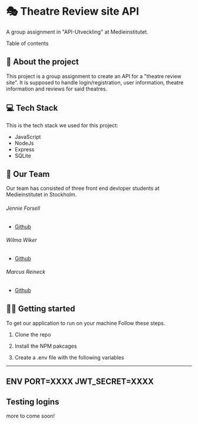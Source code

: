 # 🎭 Theatre Review site API
A group assignment in "API-Utveckling" at Medieinstitutet.

Table of contents



## 📜 About the project
This project is a group assignment to create an API for a "theatre review site". It is supposed to handle login/registration, user information, theatre information and reviews for said theatres.

## 💻 Tech Stack
This is the tech stack we used for this project:
- JavaScript
- NodeJs
- Express
- SQLite

## 🤝 Our Team
Our team has consisted of three front end devloper students at Medieinstitutet in Stockholm.

###### Jennie Forsell
- [Github](https://github.com/jennieforsell1992)

###### Wilma Wiker
- [Github](https://github.com/wilmawiker)

###### Marcus Reineck
- [Github](https://github.com/MarcusRei)

## 🏃‍♀️ Getting started
To get our application to run on your machine Follow these steps.

1. Clone the repo

2. Install the NPM pakcages

3. Create a .env file with the following variables
---
**ENV**
PORT=XXXX
JWT_SECRET=XXXX
---

## Testing logins
more to come soon!
